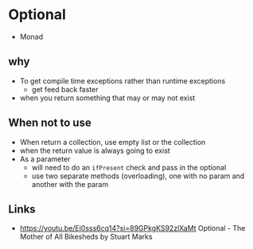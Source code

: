 # Optional

- Monad

## why

- To get compile time exceptions rather than runtime exceptions
  - get feed back faster
- when you return something that may or may not exist

## When not to use

- When return a collection, use empty list or the collection
- when the return value is always going to exist
- As a parameter
  - will need to do an `ifPresent` check and pass in the optional
  - use two separate methods (overloading), one with no param and another with the param

## Links

- https://youtu.be/Ej0sss6cq14?si=89GPkgKS92zlXaMt Optional - The Mother of All Bikesheds by Stuart Marks


